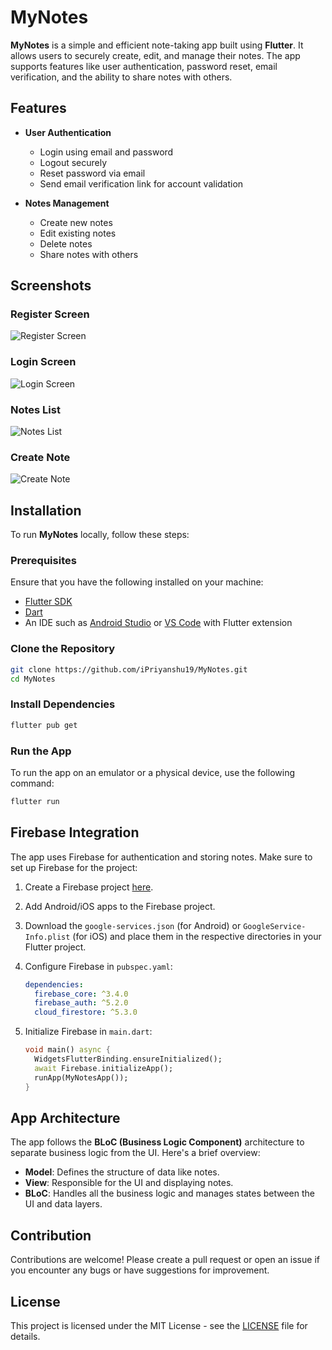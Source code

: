 # MyNotes

**MyNotes** is a simple and efficient note-taking app built using **Flutter**. It allows users to securely create, edit, and manage their notes. The app supports features like user authentication, password reset, email verification, and the ability to share notes with others.

## Features

- **User Authentication**
  - Login using email and password
  - Logout securely
  - Reset password via email
  - Send email verification link for account validation

- **Notes Management**
  - Create new notes
  - Edit existing notes
  - Delete notes
  - Share notes with others

## Screenshots

### Register Screen
![Register Screen](screenshots/register_screen.jpg)

### Login Screen
![Login Screen](screenshots/login_screen.jpg)

### Notes List
![Notes List](screenshots/notes_screen.jpg)

### Create Note
![Create Note](screenshots/create_note_screen.jpg)

## Installation

To run **MyNotes** locally, follow these steps:

### Prerequisites

Ensure that you have the following installed on your machine:

- [Flutter SDK](https://flutter.dev/docs/get-started/install)
- [Dart](https://dart.dev/get-dart)
- An IDE such as [Android Studio](https://developer.android.com/studio) or [VS Code](https://code.visualstudio.com/) with Flutter extension

### Clone the Repository

```bash
git clone https://github.com/iPriyanshu19/MyNotes.git
cd MyNotes
```

### Install Dependencies

```bash
flutter pub get
```

### Run the App

To run the app on an emulator or a physical device, use the following command:

```bash
flutter run
```

## Firebase Integration

The app uses Firebase for authentication and storing notes. Make sure to set up Firebase for the project:

1. Create a Firebase project [here](https://console.firebase.google.com/).
2. Add Android/iOS apps to the Firebase project.
3. Download the `google-services.json` (for Android) or `GoogleService-Info.plist` (for iOS) and place them in the respective directories in your Flutter project.
4. Configure Firebase in `pubspec.yaml`:
   ```yaml
   dependencies:
     firebase_core: ^3.4.0
     firebase_auth: ^5.2.0
     cloud_firestore: ^5.3.0
   ```

5. Initialize Firebase in `main.dart`:

   ```dart
   void main() async {
     WidgetsFlutterBinding.ensureInitialized();
     await Firebase.initializeApp();
     runApp(MyNotesApp());
   }
   ```

## App Architecture

The app follows the **BLoC (Business Logic Component)** architecture to separate business logic from the UI. Here's a brief overview:

- **Model**: Defines the structure of data like notes.
- **View**: Responsible for the UI and displaying notes.
- **BLoC**: Handles all the business logic and manages states between the UI and data layers.

## Contribution

Contributions are welcome! Please create a pull request or open an issue if you encounter any bugs or have suggestions for improvement.

## License

This project is licensed under the MIT License - see the [LICENSE](LICENSE) file for details.
